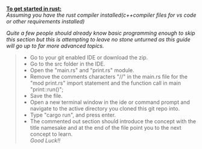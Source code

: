 <u><b>To get started in rust:</b></u></br>
<i> Assuming you have the rust compiler installed(c++compiler files for vs code or other requirements installed)</i>

<i>Quite a few people should already know basic programming enough to skip this section but this is attempting to leave no stone unturned as this guide will go up to far more advanced topics.</i>

> - Go to your git enabled IDE or download the zip.
> - Go to the src folder in the IDE.
> - Open the "main.rs" and "print.rs" module.
> - Remove the comments characters "//" in the main.rs file for the "mod print.rs" import statement and the function call in main "print::run()";
> - Save the file.
> - Open a new terminal window in the ide or command prompt and navigate to the active directory you cloned this git repo into.
> - Type "cargo run", and press enter.
> - The commented out section should introduce the concept with the title namesake and at the end of the file point you to the next concept to learn.<br>
<i>Good Luck!!</i> 

